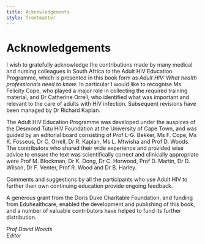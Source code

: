 ```yaml
---
title: Acknowledgements
style: frontmatter
---
```


# Acknowledgements

I wish to gratefully acknowledge the contributions made by many medical and nursing colleagues in South Africa to the Adult HIV Education Programme, which is presented in this book form as *Adult HIV: What health professionals need to know*. In particular I would like to recognise Ms Felicity Cope, who played a major role in collecting the required training material, and Dr Catherine Orrell, who identified what was important and relevant to the care of adults with HIV infection. Subsequent revisions have been managed by Dr Richard Kaplan.

The Adult HIV Education Programme was developed under the auspices of the Desmond Tutu HIV Foundation at the University of Cape Town, and was guided by an editorial board consisting of Prof L-G. Bekker, Ms F. Cope, Ms K. Fosseus, Dr C. Orrell, Dr R. Kaplan, Ms L. Mtwisha and Prof D. Woods. The contributors who shared their wide experience and provided wise advice to ensure the text was scientifically correct and clinically appropriate were Prof M. Blockman, Dr K. Dong, Dr C. Horwood, Prof D. Martin, Dr D. Wilson, Dr F. Venter, Prof R. Wood and Dr B. Harley.

Comments and suggestions by all the participants who use Adult HIV to further their own continuing education provide ongoing feedback.

A generous grant from the Doris Duke Charitable Foundation, and funding from Eduhealthcare, enabled the development and publishing of this book, and a number of valuable contributors have helped to fund its further distribution.

*Prof David Woods*  
*Editor*